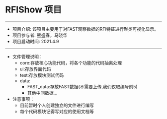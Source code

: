 # RFIShow 项目
---
- 项目介绍: 该项目主要用于对FAST观察数据的RFI特征进行聚类可视化显示。
- 项目参与者: 熊盛春，马晓华
- 项目启动时间: 2021.4.9 
---

- 文件管理说明：
    - core:存放核心功能代码，将各个功能的代码抽离处理
    - ui:存放界面代码
    - test:存放模块测试代码
    - data:
        - FAST_data:存放FAST数据(不需要上传,我们仅取编号前5)
        - 其他中间数据...
- 注意事项：
    - 目前暂时个人创建独立的文件进行编写
    - 每个代码模块记得写对应的使用文档等